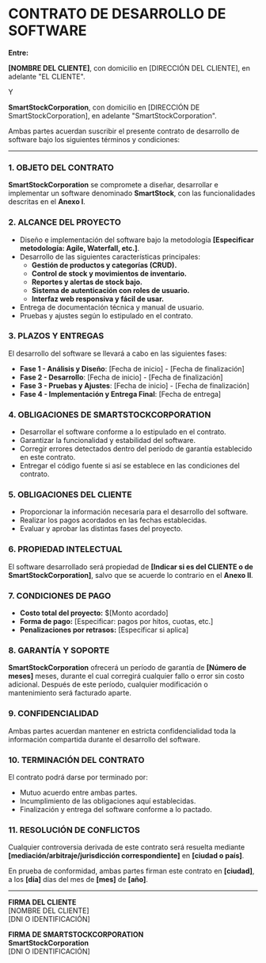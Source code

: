 # **CONTRATO DE DESARROLLO DE SOFTWARE**

**Entre:**

**[NOMBRE DEL CLIENTE]**, con domicilio en [DIRECCIÓN DEL CLIENTE], en adelante "EL CLIENTE".

Y

**SmartStockCorporation**, con domicilio en [DIRECCIÓN DE SmartStockCorporation], en adelante "SmartStockCorporation".

Ambas partes acuerdan suscribir el presente contrato de desarrollo de software bajo los siguientes términos y condiciones:

---

### **1. OBJETO DEL CONTRATO**
**SmartStockCorporation** se compromete a diseñar, desarrollar e implementar un software denominado **SmartStock**, con las funcionalidades descritas en el **Anexo I**.

### **2. ALCANCE DEL PROYECTO**
- Diseño e implementación del software bajo la metodología **[Especificar metodología: Agile, Waterfall, etc.]**.
- Desarrollo de las siguientes características principales:
  - **Gestión de productos y categorías (CRUD).**
  - **Control de stock y movimientos de inventario.**
  - **Reportes y alertas de stock bajo.**
  - **Sistema de autenticación con roles de usuario.**
  - **Interfaz web responsiva y fácil de usar.**
- Entrega de documentación técnica y manual de usuario.
- Pruebas y ajustes según lo estipulado en el contrato.

### **3. PLAZOS Y ENTREGAS**
El desarrollo del software se llevará a cabo en las siguientes fases:
- **Fase 1 - Análisis y Diseño**: [Fecha de inicio] - [Fecha de finalización]
- **Fase 2 - Desarrollo**: [Fecha de inicio] - [Fecha de finalización]
- **Fase 3 - Pruebas y Ajustes**: [Fecha de inicio] - [Fecha de finalización]
- **Fase 4 - Implementación y Entrega Final**: [Fecha de entrega]

### **4. OBLIGACIONES DE SMARTSTOCKCORPORATION**
- Desarrollar el software conforme a lo estipulado en el contrato.
- Garantizar la funcionalidad y estabilidad del software.
- Corregir errores detectados dentro del período de garantía establecido en este contrato.
- Entregar el código fuente si así se establece en las condiciones del contrato.

### **5. OBLIGACIONES DEL CLIENTE**
- Proporcionar la información necesaria para el desarrollo del software.
- Realizar los pagos acordados en las fechas establecidas.
- Evaluar y aprobar las distintas fases del proyecto.

### **6. PROPIEDAD INTELECTUAL**
El software desarrollado será propiedad de **[Indicar si es del CLIENTE o de SmartStockCorporation]**, salvo que se acuerde lo contrario en el **Anexo II**.

### **7. CONDICIONES DE PAGO**
- **Costo total del proyecto:** $[Monto acordado]
- **Forma de pago:** [Especificar: pagos por hitos, cuotas, etc.]
- **Penalizaciones por retrasos:** [Especificar si aplica]

### **8. GARANTÍA Y SOPORTE**
**SmartStockCorporation** ofrecerá un período de garantía de **[Número de meses]** meses, durante el cual corregirá cualquier fallo o error sin costo adicional. Después de este período, cualquier modificación o mantenimiento será facturado aparte.

### **9. CONFIDENCIALIDAD**
Ambas partes acuerdan mantener en estricta confidencialidad toda la información compartida durante el desarrollo del software.

### **10. TERMINACIÓN DEL CONTRATO**
El contrato podrá darse por terminado por:
- Mutuo acuerdo entre ambas partes.
- Incumplimiento de las obligaciones aquí establecidas.
- Finalización y entrega del software conforme a lo pactado.

### **11. RESOLUCIÓN DE CONFLICTOS**
Cualquier controversia derivada de este contrato será resuelta mediante **[mediación/arbitraje/jurisdicción correspondiente]** en **[ciudad o país]**.

En prueba de conformidad, ambas partes firman este contrato en **[ciudad]**, a los **[día]** días del mes de **[mes]** de **[año]**.

---

**FIRMA DEL CLIENTE**  
[NOMBRE DEL CLIENTE]  
[DNI O IDENTIFICACIÓN]  

**FIRMA DE SMARTSTOCKCORPORATION**  
**SmartStockCorporation**  
[DNI O IDENTIFICACIÓN]

